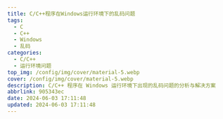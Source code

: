 ```yaml
---
title: C/C++程序在Windows运行环境下的乱码问题
tags:
  - C
  - C++
  - Windows
  - 乱码
categories:
  - C/C++
  - 运行环境问题
top_img: /config/img/cover/material-5.webp
cover: /config/img/cover/material-5.webp
description: C/C++ 程序在 Windows 运行环境下出现的乱码问题的分析与解决方案
abbrlink: 905343ec
date: 2024-06-03 17:11:48
updated: 2024-06-03 17:11:48
---
```

